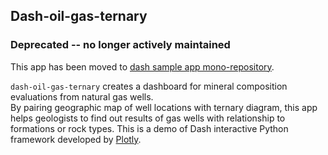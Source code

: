 
## Dash-oil-gas-ternary

### Deprecated -- no longer actively maintained

This app has been moved to [dash sample app mono-repository](https://github.com/plotly/dash-sample-apps).

`dash-oil-gas-ternary` creates a dashboard for mineral composition evaluations from natural gas wells.  
By pairing geographic map of well locations with ternary diagram, this app helps geologists to find out results of gas wells with relationship to formations or rock types.
This is a demo of Dash interactive Python framework developed by [Plotly](https//plot.ly/).
